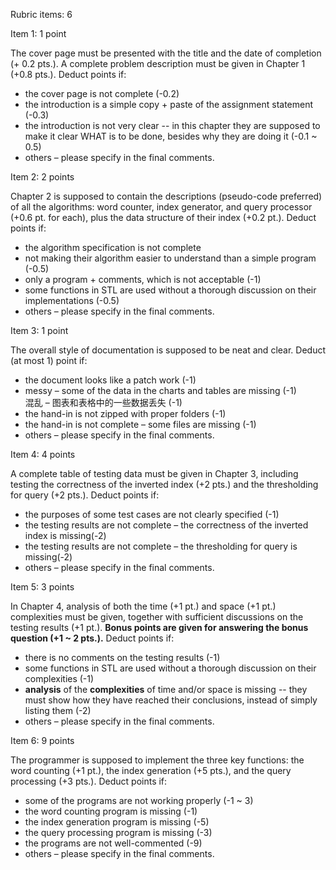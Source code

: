 Rubric items: 6

Item 1: 1 point

The cover page must be presented with the title and the date of completion (+ 0.2 pts.). A complete problem description must be given in Chapter 1 (+0.8 pts.). Deduct points if:

- the cover page is not complete (-0.2)
- the introduction is a simple copy + paste of the assignment statement (-0.3)
- the introduction is not very clear -- in this chapter they are supposed to make it clear WHAT is to be done, besides why they are doing it (-0.1 ~ 0.5)
- others – please specify in the final comments.

Item 2: 2 points

Chapter 2 is supposed to contain the descriptions (pseudo-code preferred) of all the algorithms: word counter, index generator, and query processor (+0.6 pt. for each), plus the data structure of their index (+0.2 pt.). Deduct points if:

- the algorithm specification is not complete
- not making their algorithm easier to understand than a simple program (-0.5)
- only a program + comments, which is not acceptable (-1)
- some functions in STL are used without a thorough discussion on their implementations (-0.5)
- others – please specify in the final comments.

Item 3: 1 point

The overall style of documentation is supposed to be neat and clear. Deduct (at most 1) point if:

- the document looks like a patch work (-1)
- messy – some of the data in the charts and tables are missing (-1)  
  混乱 – 图表和表格中的一些数据丢失 (-1)
- the hand-in is not zipped with proper folders (-1)
- the hand-in is not complete – some files are missing (-1)
- others – please specify in the final comments.

Item 4: 4 points

A complete table of testing data must be given in Chapter 3, including testing the correctness of the inverted index (+2 pts.) and the thresholding for query (+2 pts.). Deduct points if:

- the purposes of some test cases are not clearly specified (-1)
- the testing results are not complete – the correctness of the inverted index is missing(-2)
- the testing results are not complete – the thresholding for query is missing(-2)
- others – please specify in the final comments.

Item 5: 3 points

In Chapter 4, analysis of both the time (+1 pt.) and space (+1 pt.) complexities must be given, together with sufficient discussions on the testing results (+1 pt.). **Bonus points are given for answering the bonus question (+1 ~ 2 pts.).** Deduct points if:

- there is no comments on the testing results (-1)
- some functions in STL are used without a thorough discussion on their complexities (-1)
- **analysis** of the **complexities** of time and/or space is missing -- they must show how they have reached their conclusions, instead of simply listing them (-2)
- others – please specify in the final comments.

Item 6: 9 points

The programmer is supposed to implement the three key functions: the word counting (+1 pt.), the index generation (+5 pts.), and the query processing (+3 pts.). Deduct points if:

- some of the programs are not working properly (-1 ~ 3)
- the word counting program is missing (-1)
- the index generation program is missing (-5)
- the query processing program is missing (-3)
- the programs are not well-commented (-9)
- others – please specify in the final comments.
